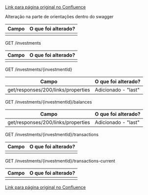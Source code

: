 [Link para página original no Confluence](https://openfinancebrasil.atlassian.net/wiki/spaces/OF/pages/163513415)

Alteração na parte de orientações dentro do swagger

| **Campo** | **O que foi alterado?** |
| --- | --- |
|  |  |

 GET /investments

| **Campo** | **O que foi alterado?** |
| --- | --- |
|  |  |

 GET /investments/{investmentId}

| **Campo** | **O que foi alterado?** |
| --- | --- |
| get/responses/200/links/properties | Adicionado - "last" |

 GET /investments/{investmentId}/balances

| **Campo** | **O que foi alterado?** |
| --- | --- |
| get/responses/200/links/properties | Adicionado - "last" |

 GET /investments/{investmentId}/transactions

| **Campo** | **O que foi alterado?** |
| --- | --- |
|  |  |

 GET /investments/{investmentId}/transactions-current

| **Campo** | **O que foi alterado?** |
| --- | --- |
|  |  |

[Link para página original no Confluence](https://openfinancebrasil.atlassian.net/wiki/spaces/OF/pages/163513415)